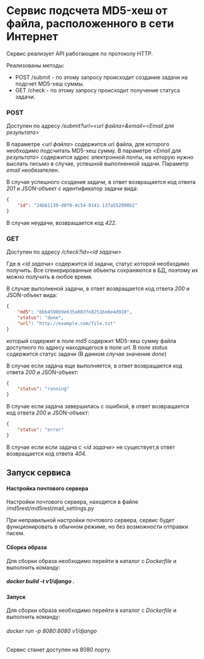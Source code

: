 # Cервис подсчета MD5-хеш от файла, расположенного в сети Интернет

Сервис реализует API работающее по протоколу HTTP. 

Реализованы методы:
* POST /submit - по этому запросу происходит создание задачи на подсчет MD5-хеш суммы.
* GET /check - по этому запросу происходит получение статуса задачи.

### POST
Доступен по адресу */submit?url=<url файла>&email=<Email для результата>*

В параметре *<url файла>* содержится url файла, для которого необходимо подсчитать MD5-хеш сумму. В параметре *<Email для результата>* содержится адрес электронной почты, на которую нужно выслать письмо в случае, успешной выполненной задачи. Параметр *email* необязателен.

В случае успешного создания задачи, в ответ возвращается код ответа *201* и JSON-объект c идентификатор задачи вида:

```json
{
    "id": "24bb1139-d8f0-4c54-8141-137a552890b2"
}
```

В случае неудачи, возвращается код *422*.

### GET
Доступен по адресу */check?id=<id задачи>*

Где в *<id задачи>* содержится id задачи, статус которой необходимо получить. Все сгенерированные объекты сохраняются в БД, поэтому их можно получить в любое время.

В случае выполненой задачи, в ответ возвращается код ответа *200* и JSON-объект вида:

```json
{
    "md5": "6bb4590b9e635a083fe82516e6e4d910",
    "status": "done",
    "url": "http://example.com/file.txt"
}
```

который содержит в поле *md5* содержит MD5-хеш сумму файла доступного по адресу находящегося в поле *url*. В поле *status* содержится статус задачи (В данном случае значение *done*)

В случае если задача еще выполняется, в ответ возвращается код ответа *200* и JSON-объект:

```json
{
    "status": "running"
}
```

В случае если задача завершилась с ошибкой, в ответ возвращается код ответа *200* и JSON-объект:

```json
{
    "status": "error"
}
```

В случае если если задача с *<id задачи>* не существует,в ответ возвращается код ответа *404*.

## Запуск сервиса

#### Настройка почтового сервера
Настройки почтового сервера, находятся в файле /md5rest/md5rest/mail_settings.py

При неправильной настройки почтового сервера, сервис будет функционировать в обычном режиме, но без возможности отправки писем.

#### Сборка образа
Для сборки образа необходимо перейти в каталог с *Dockerfile* и выполнить команду:

##### docker build -t v1/django .

#### Запуск
Для сборки образа необходимо перейти в каталог с *Dockerfile* и выполнить команду:

###### docker run -p 8080:8080 v1/django

Сервис станет доступен на 8080 порту.
